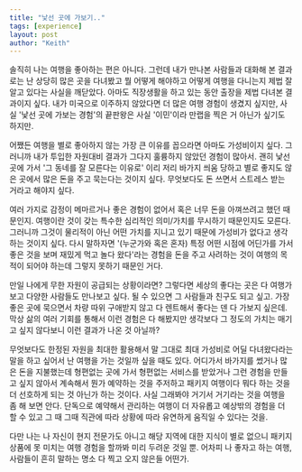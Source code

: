 ```yaml
---
title: "낯선 곳에 가보기.."
tags: [experience]
layout: post
author: "Keith"
---
```


솔직히 나는 여행을 좋아하는 편은 아니다. 그런데 내가 만나본 사람들과 대화해 본 결과로는 난 상당히 많은 곳을 다녀봤고 뭘 어떻게 해야하고 어떻게 여행을 다니는지 제법 잘 알고 있다는 사실을 깨닫았다. 아마도 직장생활을 하고 있는 동안 출장을 제법 다녀본 결과이지 싶다. 내가 미국으로 이주하지 않았다면 더 많은 여행 경험이 생겼지 싶지만, 사실 '낯선 곳에 가보는 경험'의 끝판왕은 사실 '이민'이라 만랩을 찍은 거 아닌가 싶기도 하지만.

어쨌든 여행을 별로 좋아하지 않는 가장 큰 이유를 꼽으라면 아마도 가성비이지 싶다. 그러니까 내가 투입한 자원대비 결과가 그다지 훌륭하지 않았던 경험이 많아서. 괜히 낯선 곳에 가서 '그 동네를 잘 모른다는 이유로' 이리 저리 바가지 씌움 당하고 별로 좋지도 않은 곳에서 많은 돈을 주고 묵는다는 것이지 싶다. 무엇보다도 돈 쓰면서 스트레스 받는 거라고 해야지 싶다.

여러 가지로 감정이 메마르거나 좋은 경험이 없어서 혹은 너무 돈을 아껴쓰려고 했던 때문인지. 여행이란 것이 갖는 특수한 심리적인 의미/가치를 무시하기 때문인지도 모른다. 그러니까 그것이 물리적이 아닌 어떤 가치를 지니고 있기 때문에 가성비가 없다고 생각하는 것이지 싶다. 다시 말하자면 '(누군가와 혹은 혼자) 특정 어떤 시점에 어딘가를 가서 좋은 것을 보며 재밌게 먹고 놀다 왔다'라는 경험을 돈을 주고 사려하는 것이 여행의 목적이 되어야 하는데 그렇지 못하기 때문인 거다. 

만일 나에게 무한 자원이 공급되는 상황이라면? 그렇다면 세상의 좋다는 곳은 다 여행가보고 다양한 사람들도 만나보고 싶다. 될 수 있으면 그 사람들과 친구도 되고 싶고. 가장 좋은 곳에 묵으면서 차량 따위 구애받지 않고 다 렌트해서 좋다는 덴 다 가보지 싶은데. 막상 삶의 여러 기회를 통해서 이런 경험은 다 해봤지만 생각보다 그 정도의 가치는 매기고 싶지 않다보니 이런 결과가 나온 것 아닐까?

무엇보다도 한정된 자원을 최대한 활용해서 말 그대로 최대 가성비로 어딜 다녀왔다라는 말을 하고 싶어서 난 여행을 가는 것일까 싶을 때도 있다. 어디가서 바가지를 썼거나 많은 돈을 지불했는데 형편없는 곳에 가서 형편없는 서비스를 받았거나 그런 경험을 만들고 싶지 않아서 계속해서 뭔가 예약하는 것을 주저하고 패키지 여행이다 뭐다 하는 것을 더 선호하게 되는 것 아닌가 하는 것이다. 사실 그래봐야 거기서 거기라는 것을 여행을 좀 해 보면 안다. 단독으로 예약해서 관리하는 여행이 더 자유롭고 예상밖의 경험을 더 할 수 있고 그 때 그때 직관에 따라 상황에 따라 유연하게 움직일 수 있다는 것을.

다만 나는 나 자신이 현지 전문가도 아니고 해당 지역에 대한 지식이 별로 없으니 패키지 상품에 못 미치는 여행 경험을 할까봐 미리 두려운 것일 뿐. 어차피 나 좋자고 하는 여행, 사람들이 흔히 말하는 명소 다 찍고 오지 않은들 어떤가. 

